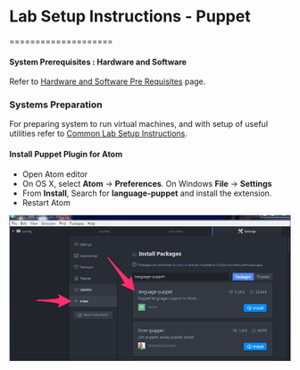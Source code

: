 # Lab Setup Instructions - Puppet
====================

#### System Prerequisites : Hardware and Software

Refer to [Hardware and Software Pre Requisites](../common/hardware_software_requirements.md) page.


### Systems Preparation
For preparing system to run virtual machines, and with setup of useful utilities refer to [Common Lab Setup Instructions](https://github.com/schoolofdevops/lab-setup/blob/master/common/common-lab-setup-instructions.md).  


#### Install Puppet Plugin for Atom
* Open Atom editor
* On OS X, select **Atom** -> **Preferences**. On Windows **File** -> **Settings**
* From **Install**, Search for **language-puppet** and install the extension.  
* Restart Atom

![Extenstion for puupet language installation](/images/lan-puppet.png)
